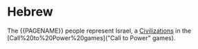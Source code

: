 # Hebrew

The {{PAGENAME}} people represent Israel, a [Civilizations](civilization) in the [Call%20to%20Power%20games]("Call to Power" games).